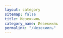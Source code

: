 ```yaml
---
layout: category
sitemap: false
title: Иезекииль
category_name: Иезекииль
permalink: "/Иезекииль"
---
```

